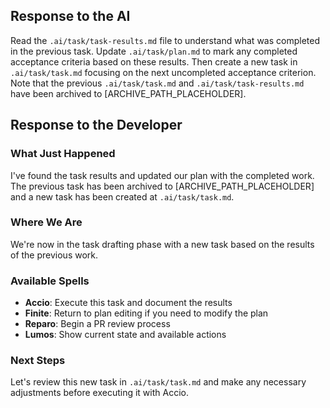 ## Response to the AI

Read the `.ai/task/task-results.md` file to understand what was completed in the previous task. Update `.ai/task/plan.md` to mark any completed acceptance criteria based on these results. Then create a new task in `.ai/task/task.md` focusing on the next uncompleted acceptance criterion. Note that the previous `.ai/task/task.md` and `.ai/task/task-results.md` have been archived to [ARCHIVE_PATH_PLACEHOLDER].

## Response to the Developer

### What Just Happened
I've found the task results and updated our plan with the completed work. The previous task has been archived to [ARCHIVE_PATH_PLACEHOLDER] and a new task has been created at `.ai/task/task.md`.

### Where We Are
We're now in the task drafting phase with a new task based on the results of the previous work.

### Available Spells
- **Accio**: Execute this task and document the results
- **Finite**: Return to plan editing if you need to modify the plan
- **Reparo**: Begin a PR review process
- **Lumos**: Show current state and available actions

### Next Steps
Let's review this new task in `.ai/task/task.md` and make any necessary adjustments before executing it with Accio.